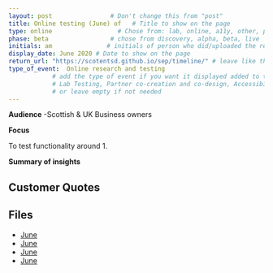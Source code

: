 ```yaml
---
layout: post                # Don't change this from "post"
title: Online testing (June) of   # Title to show on the page
type: online                  # Chose from: lab, online, a11y, other, partner
phase: beta                 # chose from discovery, alpha, beta, live
initials: am               # initials of person who did/uploaded the research
display_date: June 2020 # Date to show on the page
return_url: "https://scotentsd.github.io/sep/timeline/" # leave like this         
type_of_event:  Online research and testing            
            # add the type of event if you want it displayed added to the heading when the post if clicked on
            # Lab Testing, Partner co-creation and co-design, Accessibility, Online research and testing, Events, F2F and testing
            # or leave empty if not needed
---
```


**Audience**
-Scottish & UK Business owners  

**Focus**

To test functionality around
1.

**Summary of insights**

###

## Customer Quotes

## Files
- [June](https://scotentsd.github.io/sep/files/)
- [June](https://scotentsd.github.io/sep/files/)
- [June](https://scotentsd.github.io/sep/files/)
- [June](https://scotentsd.github.io/sep/files/)
